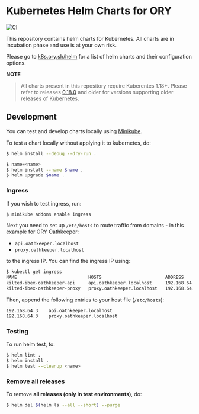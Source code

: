 # Kubernetes Helm Charts for ORY

[![CI](https://github.com/ory/k8s/actions/workflows/ci.yml/badge.svg)](https://github.com/ory/k8s/actions/workflows/ci.yml)

This repository contains helm charts for Kubernetes. All charts are in
incubation phase and use is at your own risk.

Please go to [k8s.ory.sh/helm](https://k8s.ory.sh/helm/) for a list of helm
charts and their configuration options.

**NOTE**

> All charts present in this repository require Kuberentes 1.18+. Please refer
> to releases [0.18.0](https://github.com/ory/k8s/releases/tag/v0.18.0) and
> older for versions supporting older releases of Kubernetes.

## Development

You can test and develop charts locally using
[Minikube](https://kubernetes.io/docs/setup/learning-environment/minikube/).

To test a chart locally without applying it to kubernetes, do:

```sh
$ helm install --debug --dry-run .
```

```sh
$ name=<name>
$ helm install --name $name .
$ helm upgrade $name .
```

### Ingress

If you wish to test ingress, run:

```bash
$ minikube addons enable ingress
```

Next you need to set up `/etc/hosts` to route traffic from domains - in this
example for ORY Oathkeeper:

- `api.oathkeeper.localhost`
- `proxy.oathkeeper.localhost`

to the ingress IP. You can find the ingress IP using:

```bash
$ kubectl get ingress
NAME                           HOSTS                        ADDRESS        PORTS     AGE
kilted-ibex-oathkeeper-api     api.oathkeeper.localhost     192.168.64.3   80        1d
kilted-ibex-oathkeeper-proxy   proxy.oathkeeper.localhost   192.168.64.3   80        1d
```

Then, append the following entries to your host file (`/etc/hosts`):

```bash
192.168.64.3    api.oathkeeper.localhost
192.168.64.3    proxy.oathkeeper.localhost
```

### Testing

To run helm test, to:

```sh
$ helm lint .
$ helm install .
$ helm test --cleanup <name>
```

### Remove all releases

To remove **all releases (only in test environments)**, do:

```sh
$ helm del $(helm ls --all --short) --purge
```
